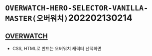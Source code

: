 # `OVERWATCH-HERO-SELECTOR-VANILLA-MASTER(오버워치)`202202130214

## [OVERWATCH](https://sharp-lumiere-c7085f.netlify.app/ "Netlify로 이동")

- CSS, HTML로 만드는 오버워치 캐릭터 선택화면